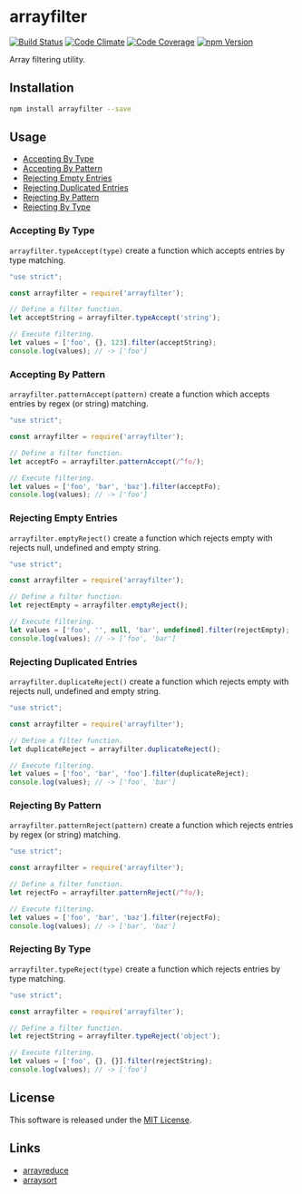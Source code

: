 arrayfilter
==========

<!---
This file is generated by ape-tmpl. Do not update manually.
--->

<!-- Badge Start -->
<a name="badges"></a>

[![Build Status][bd_travis_shield_url]][bd_travis_url]
[![Code Climate][bd_codeclimate_shield_url]][bd_codeclimate_url]
[![Code Coverage][bd_codeclimate_coverage_shield_url]][bd_codeclimate_url]
[![npm Version][bd_npm_shield_url]][bd_npm_url]

[bd_repo_url]: https://github.com/okunishinishi/node-arrayfilter
[bd_travis_url]: http://travis-ci.org/okunishinishi/node-arrayfilter
[bd_travis_shield_url]: http://img.shields.io/travis/okunishinishi/node-arrayfilter.svg?style=flat
[bd_license_url]: https://github.com/okunishinishi/node-arrayfilter/blob/master/LICENSE
[bd_codeclimate_url]: http://codeclimate.com/github/okunishinishi/node-arrayfilter
[bd_codeclimate_shield_url]: http://img.shields.io/codeclimate/github/okunishinishi/node-arrayfilter.svg?style=flat
[bd_codeclimate_coverage_shield_url]: http://img.shields.io/codeclimate/coverage/github/okunishinishi/node-arrayfilter.svg?style=flat
[bd_gemnasium_url]: https://gemnasium.com/okunishinishi/node-arrayfilter
[bd_gemnasium_shield_url]: https://gemnasium.com/okunishinishi/node-arrayfilter.svg
[bd_npm_url]: http://www.npmjs.org/package/arrayfilter
[bd_npm_shield_url]: http://img.shields.io/npm/v/arrayfilter.svg?style=flat
[bd_bower_badge_url]: https://img.shields.io/bower/v/arrayfilter.svg?style=flat

<!-- Badge End -->


<!-- Description Start -->
<a name="description"></a>

Array filtering utility.

<!-- Description End -->




<!-- Sections Start -->
<a name="sections"></a>

<!-- Section from "doc/readme/01.Installation.md.hbs" Start -->

<a name="section-doc-readme-01-installation-md"></a>
Installation
-----

```bash
npm install arrayfilter --save
```


<!-- Section from "doc/readme/01.Installation.md.hbs" End -->

<!-- Section from "doc/readme/02.Usage.md.hbs" Start -->

<a name="section-doc-readme-02-usage-md"></a>
Usage
-------

+ [Accepting By Type](#accepting-by-type)
+ [Accepting By Pattern](#accepting-by-pattern)
+ [Rejecting Empty Entries](#rejecting-empty-entries)
+ [Rejecting Duplicated Entries](#rejecting-duplicated-entries)
+ [Rejecting By Pattern](#rejecting-by-pattern)
+ [Rejecting By Type](#rejecting-by-type)

### Accepting By Type

`arrayfilter.typeAccept(type)` create a function which accepts entries by type matching.

```Javascript
"use strict";

const arrayfilter = require('arrayfilter');

// Define a filter function.
let acceptString = arrayfilter.typeAccept('string');

// Execute filtering.
let values = ['foo', {}, 123].filter(acceptString);
console.log(values); // -> ['foo']

```

### Accepting By Pattern

`arrayfilter.patternAccept(pattern)` create a function which accepts entries by regex (or string) matching.

```Javascript
"use strict";

const arrayfilter = require('arrayfilter');

// Define a filter function.
let acceptFo = arrayfilter.patternAccept(/^fo/);

// Execute filtering.
let values = ['foo', 'bar', 'baz'].filter(acceptFo);
console.log(values); // -> ['foo']

```


### Rejecting Empty Entries

`arrayfilter.emptyReject()` create a function which rejects empty with rejects null, undefined and empty string.

```Javascript
"use strict";

const arrayfilter = require('arrayfilter');

// Define a filter function.
let rejectEmpty = arrayfilter.emptyReject();

// Execute filtering.
let values = ['foo', '', null, 'bar', undefined].filter(rejectEmpty);
console.log(values); // -> ['foo', 'bar']

```

### Rejecting Duplicated Entries

`arrayfilter.duplicateReject()` create a function which rejects empty with rejects null, undefined and empty string.

```Javascript
"use strict";

const arrayfilter = require('arrayfilter');

// Define a filter function.
let duplicateReject = arrayfilter.duplicateReject();

// Execute filtering.
let values = ['foo', 'bar', 'foo'].filter(duplicateReject);
console.log(values); // -> ['foo', 'bar']

```

### Rejecting By Pattern

`arrayfilter.patternReject(pattern)` create a function which rejects entries by regex (or string) matching.

```Javascript
"use strict";

const arrayfilter = require('arrayfilter');

// Define a filter function.
let rejectFo = arrayfilter.patternReject(/^fo/);

// Execute filtering.
let values = ['foo', 'bar', 'baz'].filter(rejectFo);
console.log(values); // -> ['bar', 'baz']


```

### Rejecting By Type

`arrayfilter.typeReject(type)` create a function which rejects entries by type matching.

```Javascript
"use strict";

const arrayfilter = require('arrayfilter');

// Define a filter function.
let rejectString = arrayfilter.typeReject('object');

// Execute filtering.
let values = ['foo', {}, {}].filter(rejectString);
console.log(values); // -> ['foo']

```






<!-- Section from "doc/readme/02.Usage.md.hbs" End -->


<!-- Sections Start -->


<!-- LICENSE Start -->
<a name="license"></a>

License
-------
This software is released under the [MIT License](https://github.com/okunishinishi/node-arrayfilter/blob/master/LICENSE).

<!-- LICENSE End -->


<!-- Links Start -->
<a name="links"></a>

Links
------

+ [arrayreduce](https://github.com/okunishinishi/node-arrayreduce)
+ [arraysort](https://github.com/okunishinishi/node-arraysort)

<!-- Links End -->
